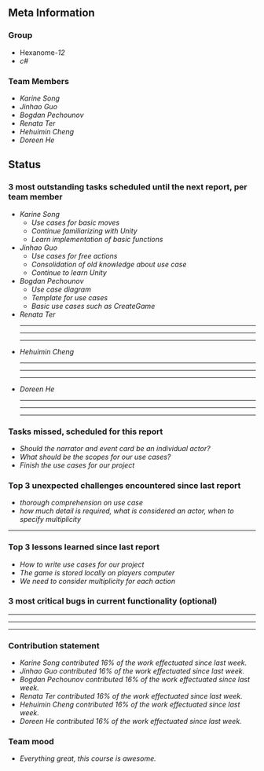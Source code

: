 ## Meta Information

### Group

 * Hexanome-*12*
 * *c#*

### Team Members

 * *Karine Song*
 * *Jinhao Guo*
 * *Bogdan Pechounov*
 * *Renata Ter*
 * *Hehuimin Cheng*
 * *Doreen He*

## Status

### 3 most outstanding tasks scheduled until the next report, per team member

 * *Karine Song*
   * *Use cases for basic moves*
   * *Continue familiarizing with Unity*
   * *Learn implementation of basic functions*
 * *Jinhao Guo*
   * *Use cases for free actions*
   * *Consolidation of old knowledge about use case*
   * *Continue to learn Unity*
 * *Bogdan Pechounov*
   * *Use case diagram*
   * *Template for use cases*
   * *Basic use cases such as CreateGame*
 * *Renata Ter*
   * **
   * **
   * **
 * *Hehuimin Cheng*
   * **
   * **
   * **
 * *Doreen He*
   * **
   * **
   * **

### Tasks missed, scheduled for this report

 * *Should the narrator and event card be an individual actor?*
 * *What should be the scopes for our use cases?*
 * *Finish the use cases for our project*

### Top 3 unexpected challenges encountered since last report

  * *thorough comprehension on use case*
  * *how much detail is required, what is considered an actor, when to specify multiplicity*
  * **

### Top 3 lessons learned since last report

 * *How to write use cases for our project*
 * *The game is stored locally on players computer*
 * *We need to consider multiplicity for each action*

### 3 most critical bugs in current functionality (optional)

 * **
 * **
 * **

### Contribution statement

 * *Karine Song contributed 16% of the work effectuated since last week.*
 * *Jinhao Guo contributed 16% of the work effectuated since last week.*
 * *Bogdan Pechounov contributed 16% of the work effectuated since last week.*
 * *Renata Ter contributed 16% of the work effectuated since last week.*
 * *Hehuimin Cheng contributed 16% of the work effectuated since last week.*
 * *Doreen He contributed 16% of the work effectuated since last week.*

### Team mood

 * *Everything great, this course is awesome.*
